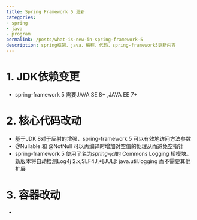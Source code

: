 ```yaml
---
title: Spring Framework 5 更新
categories:
- spring
- java
- program
permalink: /posts/what-is-new-in-spring-framework-5
description: spring框架，java，编程，代码，spring-framework5更新内容
---
```


# 1. JDK依赖变更
* spring-framework 5 需要JAVA SE 8+ ,JAVA EE 7+
# 2. 核心代码改动
* 基于JDK 8对于反射的增强，spring-framework 5 可以有效地访问方法参数
* @Nullable 和 @NotNull 可以再编译时增加对空值的处理从而避免空指针
* spring-framework 5 使用了名为*spring-jcl*的 Commons Logging 桥模块。新版本将自动检测Log4j 2.x,SLF4J,*[JUL]: java.util.logging 而不需要其他扩展

# 3. 容器改动
*